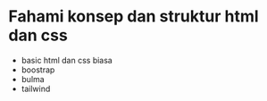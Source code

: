 # Fahami konsep dan struktur html dan css 
+ basic html dan css biasa
+ boostrap
+ bulma
+ tailwind
